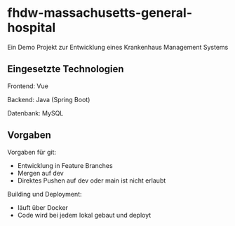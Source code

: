 # fhdw-massachusetts-general-hospital

Ein Demo Projekt zur Entwicklung eines Krankenhaus Management Systems


## Eingesetzte Technologien
Frontend: Vue 

Backend: Java (Spring Boot)

Datenbank: MySQL


## Vorgaben
Vorgaben für git:
- Entwicklung in Feature Branches
- Mergen auf dev
- Direktes Pushen auf dev oder main ist nicht erlaubt


Building und Deployment:
- läuft über Docker
- Code wird bei jedem lokal gebaut und deployt

